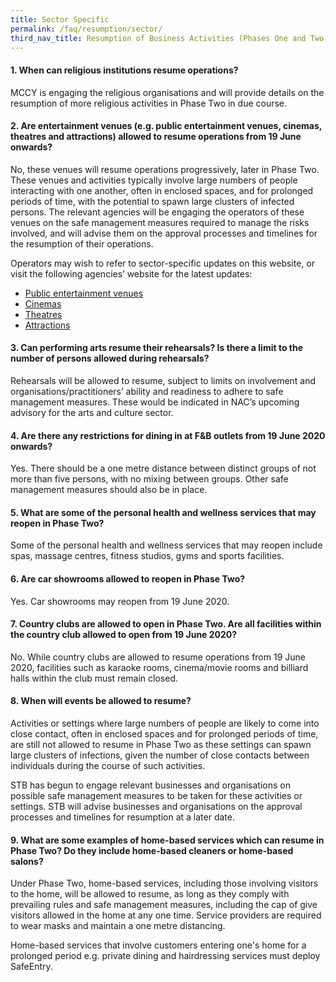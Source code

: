 ```yaml
---
title: Sector Specific
permalink: /faq/resumption/sector/
third_nav_title: Resumption of Business Activities (Phases One and Two)
---
```


#### **1. When can religious institutions resume operations?**
MCCY is engaging the religious organisations and will provide details on the resumption of more religious activities in Phase Two in due course.

#### **2. Are entertainment venues (e.g. public entertainment venues, cinemas, theatres and attractions) allowed to resume operations from 19 June onwards?**
No, these venues will resume operations progressively, later in Phase Two. These venues and activities typically involve large numbers of people interacting with one another, often in enclosed spaces, and for prolonged periods of time, with the potential to spawn large clusters of infected persons.  The relevant agencies will be engaging the operators of these venues on the safe management measures required to manage the risks involved, and will advise them on the approval processes and timelines for the resumption of their operations. 

Operators may wish to refer to sector-specific updates on this website, or visit the following agencies’ website for the latest updates: 
- <a href="https://www.police.gov.sg/e-Services/Police-Licences/Public-Entertainment-Licence" target="_blank">Public entertainment venues</a>
- <a href="https://www.imda.gov.sg/news-and-events/Media-Room/Media-Releases/2020/Advisories-on-COVID-19-Situation" target="_blank">Cinemas</a> 
- <a href="https://www.nac.gov.sg/whatwedo/support/sustaining-the-arts-during-covid-19/Sustaining-the-arts-during-COVID-19.html" target="_blank">Theatres</a> 
- <a href="https://www.stb.gov.sg/content/stb/en/home-pages/advisory-on-covid-19.html" target="_blank">Attractions</a> 

#### **3. Can performing arts resume their rehearsals? Is there a limit to the number of persons allowed during rehearsals?**
Rehearsals will be allowed to resume, subject to limits on involvement and organisations/practitioners’ ability and readiness to adhere to safe management measures. These would be indicated in NAC’s upcoming advisory for the arts and culture sector.

#### **4. Are there any restrictions for dining in at F&B outlets from 19 June 2020 onwards?**
Yes. There should be a one metre distance between distinct groups of not more than five persons, with no mixing between groups. Other safe management measures should also be in place.

#### **5. What are some of the personal health and wellness services that may reopen in Phase Two?**
Some of the personal health and wellness services that may reopen include spas, massage centres, fitness studios, gyms and sports facilities.

#### **6. Are car showrooms allowed to reopen in Phase Two?**
Yes. Car showrooms may reopen from 19 June 2020.

#### **7. Country clubs are allowed to open in Phase Two. Are all facilities within the country club allowed to open from 19 June 2020?**
No. While country clubs are allowed to resume operations from 19 June 2020, facilities such as karaoke rooms, cinema/movie rooms and billiard halls within the club must remain closed.

#### **8. When will events be allowed to resume?**
Activities or settings where large numbers of people are likely to come into close contact, often in enclosed spaces and for prolonged periods of time, are still not allowed to resume in Phase Two as these settings can spawn large clusters of infections, given the number of close contacts between individuals during the course of such activities.

STB has begun to engage relevant businesses and organisations on possible safe management measures to be taken for these activities or settings. STB will advise businesses and organisations on the approval processes and timelines for resumption at a later date.

#### **9. What are some examples of home-based services which can resume in Phase Two? Do they include home-based cleaners or home-based salons?**
Under Phase Two, home-based services, including those involving visitors to the home, will be allowed to resume, as long as they comply with prevailing rules and safe management measures, including the cap of give visitors allowed in the home at any one time. Service providers are required to wear masks and maintain a one metre distancing.

Home-based services that involve customers entering one's home for a prolonged period e.g. private dining and hairdressing services must deploy SafeEntry.
